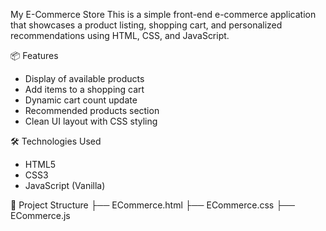 My E-Commerce Store
This is a simple front-end e-commerce application that showcases a product listing, shopping cart, and personalized recommendations using HTML, CSS, and JavaScript.

📦 Features
- Display of available products
- Add items to a shopping cart
- Dynamic cart count update
- Recommended products section
- Clean UI layout with CSS styling

🛠️ Technologies Used
- HTML5
- CSS3
- JavaScript (Vanilla)

 📁 Project Structure
├── ECommerce.html
├── ECommerce.css
├── ECommerce.js


